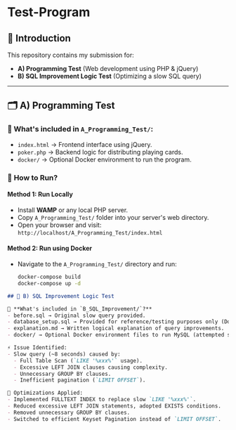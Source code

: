 # Test-Program

## 📌 Introduction

This repository contains my submission for:

- **A) Programming Test** (Web development using PHP & jQuery)
- **B) SQL Improvement Logic Test** (Optimizing a slow SQL query)

---

## 🗂️ **A) Programming Test**

### 📌 What's included in `A_Programming_Test/`:
- `index.html` → Frontend interface using jQuery.
- `poker.php` → Backend logic for distributing playing cards.
- `docker/` → Optional Docker environment to run the program.

### 🚀 **How to Run?**

#### **Method 1: Run Locally**
- Install **WAMP** or any local PHP server.
- Copy `A_Programming_Test/` folder into your server's web directory.
- Open your browser and visit:  
  `http://localhost/A_Programming_Test/index.html`

#### **Method 2: Run using Docker**
- Navigate to the `A_Programming_Test/` directory and run:
  ```bash
  docker-compose build
  docker-compose up -d

```md
## 📌 B) SQL Improvement Logic Test

📂 **What's included in `B_SQL_Improvement/`?**
- before.sql → Original slow query provided.
- database_setup.sql → Provided for reference/testing purposes only (Docker setup not fully completed).
- explanation.md → Written logical explanation of query improvements.
- docker/ → Optional Docker environment files to run MySQL (attempted setup, for reference only).

⚡ Issue Identified:
- Slow query (~8 seconds) caused by:
  - Full Table Scan (`LIKE '%xxx%'` usage).
  - Excessive LEFT JOIN clauses causing complexity.
  - Unnecessary GROUP BY clauses.
  - Inefficient pagination (`LIMIT OFFSET`).

🔧 Optimizations Applied:
- Implemented FULLTEXT INDEX to replace slow `LIKE '%xxx%'`.
- Reduced excessive LEFT JOIN statements, adopted EXISTS conditions.
- Removed unnecessary GROUP BY clauses.
- Switched to efficient Keyset Pagination instead of `LIMIT OFFSET`.
```

